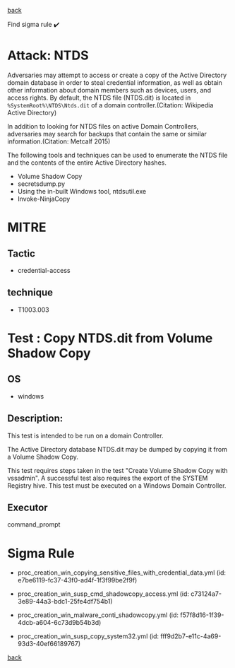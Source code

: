 
[back](../index.md)

Find sigma rule :heavy_check_mark: 

# Attack: NTDS 

Adversaries may attempt to access or create a copy of the Active Directory domain database in order to steal credential information, as well as obtain other information about domain members such as devices, users, and access rights. By default, the NTDS file (NTDS.dit) is located in <code>%SystemRoot%\NTDS\Ntds.dit</code> of a domain controller.(Citation: Wikipedia Active Directory)

In addition to looking for NTDS files on active Domain Controllers, adversaries may search for backups that contain the same or similar information.(Citation: Metcalf 2015)

The following tools and techniques can be used to enumerate the NTDS file and the contents of the entire Active Directory hashes.

* Volume Shadow Copy
* secretsdump.py
* Using the in-built Windows tool, ntdsutil.exe
* Invoke-NinjaCopy


# MITRE
## Tactic
  - credential-access


## technique
  - T1003.003


# Test : Copy NTDS.dit from Volume Shadow Copy
## OS
  - windows


## Description:
This test is intended to be run on a domain Controller.

The Active Directory database NTDS.dit may be dumped by copying it from a Volume Shadow Copy.

This test requires steps taken in the test "Create Volume Shadow Copy with vssadmin".
A successful test also requires the export of the SYSTEM Registry hive.
This test must be executed on a Windows Domain Controller.


## Executor
command_prompt

# Sigma Rule
 - proc_creation_win_copying_sensitive_files_with_credential_data.yml (id: e7be6119-fc37-43f0-ad4f-1f3f99be2f9f)

 - proc_creation_win_susp_cmd_shadowcopy_access.yml (id: c73124a7-3e89-44a3-bdc1-25fe4df754b1)

 - proc_creation_win_malware_conti_shadowcopy.yml (id: f57f8d16-1f39-4dcb-a604-6c73d9b54b3d)

 - proc_creation_win_susp_copy_system32.yml (id: fff9d2b7-e11c-4a69-93d3-40ef66189767)



[back](../index.md)
